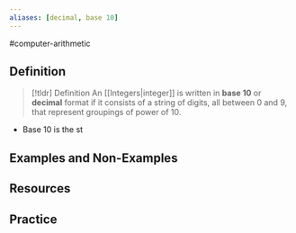 ```yaml
---
aliases: [decimal, base 10]
--- 
```

#computer-arithmetic 

## Definition 

> [!tldr] Definition
> An [[Integers|integer]] is written in **base 10** or **decimal** format if it consists of a string of digits, all between $0$ and $9$, that represent groupings of power of 10. 

- Base 10 is the st

## Examples and Non-Examples

## Resources 

## Practice 
